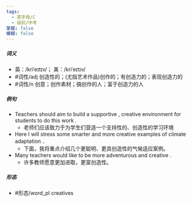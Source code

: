```yaml
---
tags:
  - 首字母/C
  - 级别/中考
掌握: false
模糊: false
---
```

##### 词义
- 英：/kriˈeɪtɪv/； 美：/kriˈeɪtɪv/
- #词性/adj  创造性的；(尤指艺术作品)创作的；有创造力的；表现创造力的
- #词性/n  创意；创作素材；搞创作的人；富于创造力的人
##### 例句
- Teachers should aim to build a supportive , creative environment for students to do this work .
	- 老师们应该致力于为学生们营造一个支持性的、创造性的学习环境
- Here I will stress some smarter and more creative examples of climate adaptation ．
	- 下面，我将重点介绍几个更聪明、更具创造性的气候适应案例。
- Many teachers would like to be more adventurous and creative .
	- 许多教师愿意更加进取，更富创造性。
##### 形态
- #形态/word_pl creatives
